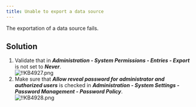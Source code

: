 ```yaml
---
title: Unable to export a data source
---
```

The exportation of a data source fails.
## Solution
1. Validate that in ***Administration - System Permissions - Entries - Export*** is not set to ***Never***.  
![!!KB4927.png](https://webdevolutions.azureedge.net/docs/en/kb/KB4927.png)
1. Make sure that ***Allow reveal password for administrator and authorized users*** is checked in ***Administration - System Settings - Password Management - Password Policy***.  
![!!KB4928.png](https://webdevolutions.azureedge.net/docs/en/kb/KB4928.png)
